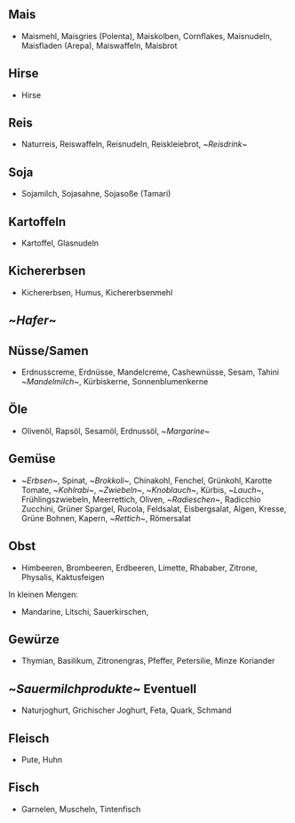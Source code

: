 ## Mais
- Maismehl, Maisgries (Polenta), Maiskolben, Cornflakes, Maisnudeln,
    Maisfladen (Arepa), Maiswaffeln, Maisbrot

## Hirse
- Hirse

## Reis
- Naturreis, Reiswaffeln, Reisnudeln, Reiskleiebrot, ~*Reisdrink*~

## Soja
- Sojamilch, Sojasahne, Sojasoße (Tamari)

## Kartoffeln
- Kartoffel, Glasnudeln

## Kichererbsen
- Kichererbsen, Humus, Kichererbsenmehl

## ~*Hafer*~

## Nüsse/Samen
- Erdnusscreme, Erdnüsse, Mandelcreme, Cashewnüsse, Sesam, Tahini
    ~*Mandelmilch*~, Kürbiskerne, Sonnenblumenkerne

## Öle
- Olivenöl, Rapsöl, Sesamöl, Erdnussöl, ~*Margarine*~

## Gemüse
- ~*Erbsen*~, Spinat, ~*Brokkoli*~, Chinakohl, Fenchel, Grünkohl, Karotte
    Tomate, ~*Kohlrabi*~, ~*Zwiebeln*~, ~*Knoblauch*~, Kürbis, ~*Lauch*~, 
    Frühlingszwiebeln, Meerrettich, Oliven, ~*Radieschen*~, Radicchio
    Zucchini, Grüner Spargel, Rucola, Feldsalat, Eisbergsalat,
    Algen, Kresse, Grüne Bohnen, Kapern, ~*Rettich*~, Römersalat

## Obst
- Himbeeren, Brombeeren, Erdbeeren, Limette, Rhababer, Zitrone, 
    Physalis, Kaktusfeigen

In kleinen Mengen:
- Mandarine, Litschi, Sauerkirschen,


## Gewürze
- Thymian, Basilikum, Zitronengras, Pfeffer, Petersilie, Minze
    Koriander

## ~*Sauermilchprodukte*~ Eventuell
- Naturjoghurt, Grichischer Joghurt, Feta, Quark, Schmand

## Fleisch
- Pute, Huhn

## Fisch
- Garnelen, Muscheln, Tintenfisch

